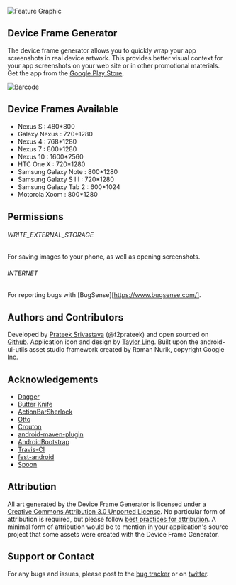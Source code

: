 ![Feature Graphic][1]

## Device Frame Generator
The device frame generator allows you to quickly wrap your app screenshots in real device artwork. This provides better visual context for your app screenshots on your web site or in other promotional materials.
Get the app from the [Google Play Store](2).

![Barcode][3]

## Device Frames Available
  * Nexus S : 480*800
  * Galaxy Nexus : 720*1280
  * Nexus 4 : 768*1280
  * Nexus 7 : 800*1280
  * Nexus 10 : 1600*2560
  * HTC One X : 720*1280
  * Samsung Galaxy Note : 800*1280
  * Samsung Galaxy S III : 720*1280
  * Samsung Galaxy Tab 2 : 600*1024
  * Motorola Xoom : 800*1280

## Permissions
###### WRITE_EXTERNAL_STORAGE
For saving images to your phone, as well as opening screenshots.
###### INTERNET
For reporting bugs with [BugSense][https://www.bugsense.com/].

## Authors and Contributors
Developed by [Prateek Srivastava](https://twitter.com/f2prateek) (@f2prateek) and open sourced on [Github](https://github.com/f2prateek/Device-Frame-Generator).
Application icon and design by [Taylor Ling](http://androiduiux.com/).
Built upon the android-ui-utils asset studio framework created by Roman Nurik, copyright Google Inc.

## Acknowledgements

  * [Dagger](https://github.com/square/dagger)
  * [Butter Knife](https://github.com/JakeWharton/butterknife)
  * [ActionBarSherlock](https://github.com/JakeWharton/ActionBarSherlock)
  * [Otto](https://github.com/square/otto)
  * [Crouton](https://github.com/keyboardsurfer/Crouton)
  * [android-maven-plugin](https://github.com/jayway/maven-android-plugin)
  * [AndroidBootstrap](http://www.androidbootstrap.com/)
  * [Travis-CI](https://travis-ci.org/f2prateek/Device-Frame-Generator)
  * [fest-android](http://square.github.com/fest-android/)
  * [Spoon](http://square.github.com/spoon/)

## Attribution
All art generated by the Device Frame Generator is licensed under a [Creative Commons Attribution 3.0 Unported License](http://creativecommons.org/licenses/by/3.0/).
No particular form of attribution is required, but please follow [best practices for attribution](http://wiki.creativecommons.org/Marking/Users).
A minimal form of attribution would be to mention in your application's source project that some assets were created with the Device Frame Generator.

## Support or Contact
For any bugs and issues, please post to the [bug tracker](https://github.com/f2prateek/Device-Frame-Generator/issues?state=open) or on [twitter](https://twitter.com/f2prateek).

[1]: https://raw.github.com/f2prateek/Device-Frame-Generator/master/art/feature-graphic.fw.png
[2]: https://play.google.com/store/apps/details?id=com.f2prateek.dfg
[3]: https://raw.github.com/f2prateek/Device-Frame-Generator/master/art/play_store_barcode.png